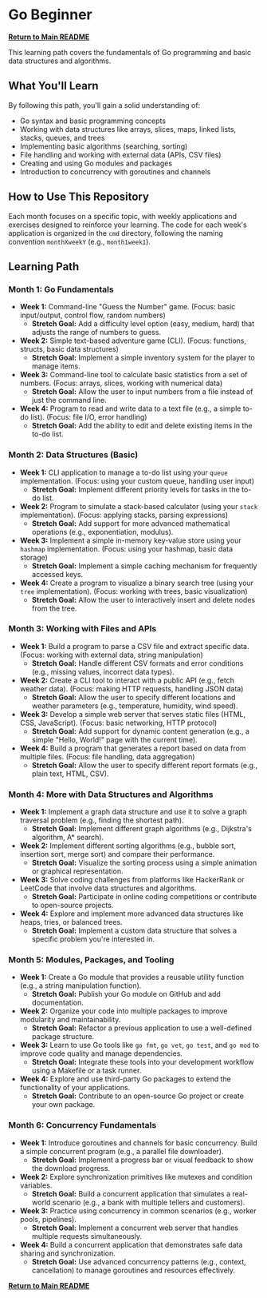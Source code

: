 # Go Beginner

[**Return to Main README**](../README.md)

This learning path covers the fundamentals of Go programming and basic data structures and algorithms.

## What You'll Learn

By following this path, you'll gain a solid understanding of:

- Go syntax and basic programming concepts
- Working with data structures like arrays, slices, maps, linked lists, stacks, queues, and trees
- Implementing basic algorithms (searching, sorting)
- File handling and working with external data (APIs, CSV files)
- Creating and using Go modules and packages
- Introduction to concurrency with goroutines and channels

## How to Use This Repository

Each month focuses on a specific topic, with weekly applications and exercises designed to reinforce your learning. The code for each week's application is organized in the `cmd` directory, following the naming convention `monthXweekY` (e.g., `month1week1`).

## Learning Path

### Month 1: Go Fundamentals

- **Week 1:** Command-line "Guess the Number" game. (Focus: basic input/output, control flow, random numbers)
    - **Stretch Goal:** Add a difficulty level option (easy, medium, hard) that adjusts the range of numbers to guess.
- **Week 2:** Simple text-based adventure game (CLI). (Focus: functions, structs, basic data structures)
    - **Stretch Goal:** Implement a simple inventory system for the player to manage items.
- **Week 3:** Command-line tool to calculate basic statistics from a set of numbers. (Focus: arrays, slices, working with numerical data)
    - **Stretch Goal:** Allow the user to input numbers from a file instead of just the command line.
- **Week 4:** Program to read and write data to a text file (e.g., a simple to-do list). (Focus: file I/O, error handling)
    - **Stretch Goal:** Add the ability to edit and delete existing items in the to-do list.

### Month 2: Data Structures (Basic)

- **Week 1:** CLI application to manage a to-do list using your `queue` implementation. (Focus: using your custom queue, handling user input)
    - **Stretch Goal:** Implement different priority levels for tasks in the to-do list.
- **Week 2:** Program to simulate a stack-based calculator (using your `stack` implementation). (Focus: applying stacks, parsing expressions)
    - **Stretch Goal:** Add support for more advanced mathematical operations (e.g., exponentiation, modulus).
- **Week 3:** Implement a simple in-memory key-value store using your `hashmap` implementation. (Focus: using your hashmap, basic data storage)
    - **Stretch Goal:** Implement a simple caching mechanism for frequently accessed keys.
- **Week 4:** Create a program to visualize a binary search tree (using your `tree` implementation). (Focus: working with trees, basic visualization)
    - **Stretch Goal:** Allow the user to interactively insert and delete nodes from the tree.

### Month 3: Working with Files and APIs

- **Week 1:** Build a program to parse a CSV file and extract specific data. (Focus: working with external data, string manipulation)
    - **Stretch Goal:** Handle different CSV formats and error conditions (e.g., missing values, incorrect data types).
- **Week 2:** Create a CLI tool to interact with a public API (e.g., fetch weather data). (Focus: making HTTP requests, handling JSON data)
    - **Stretch Goal:** Allow the user to specify different locations and weather parameters (e.g., temperature, humidity, wind speed).
- **Week 3:** Develop a simple web server that serves static files (HTML, CSS, JavaScript). (Focus: basic networking, HTTP protocol)
    - **Stretch Goal:** Add support for dynamic content generation (e.g., a simple "Hello, World!" page with the current time).
- **Week 4:** Build a program that generates a report based on data from multiple files. (Focus: file handling, data aggregation)
    - **Stretch Goal:** Allow the user to specify different report formats (e.g., plain text, HTML, CSV).

### Month 4: More with Data Structures and Algorithms

- **Week 1:** Implement a graph data structure and use it to solve a graph traversal problem (e.g., finding the shortest path).
    - **Stretch Goal:** Implement different graph algorithms (e.g., Dijkstra's algorithm, A* search).
- **Week 2:** Implement different sorting algorithms (e.g., bubble sort, insertion sort, merge sort) and compare their performance.
    - **Stretch Goal:** Visualize the sorting process using a simple animation or graphical representation.
- **Week 3:** Solve coding challenges from platforms like HackerRank or LeetCode that involve data structures and algorithms.
    - **Stretch Goal:** Participate in online coding competitions or contribute to open-source projects.
- **Week 4:** Explore and implement more advanced data structures like heaps, tries, or balanced trees.
    - **Stretch Goal:** Implement a custom data structure that solves a specific problem you're interested in.

### Month 5: Modules, Packages, and Tooling

- **Week 1:** Create a Go module that provides a reusable utility function (e.g., a string manipulation function).
    - **Stretch Goal:** Publish your Go module on GitHub and add documentation.
- **Week 2:** Organize your code into multiple packages to improve modularity and maintainability.
    - **Stretch Goal:** Refactor a previous application to use a well-defined package structure.
- **Week 3:** Learn to use Go tools like `go fmt`, `go vet`, `go test`, and `go mod` to improve code quality and manage dependencies.
    - **Stretch Goal:** Integrate these tools into your development workflow using a Makefile or a task runner.
- **Week 4:** Explore and use third-party Go packages to extend the functionality of your applications.
    - **Stretch Goal:** Contribute to an open-source Go project or create your own package.

### Month 6: Concurrency Fundamentals

- **Week 1:** Introduce goroutines and channels for basic concurrency. Build a simple concurrent program (e.g., a parallel file downloader).
    - **Stretch Goal:** Implement a progress bar or visual feedback to show the download progress.
- **Week 2:** Explore synchronization primitives like mutexes and condition variables.
    - **Stretch Goal:** Build a concurrent application that simulates a real-world scenario (e.g., a bank with multiple tellers and customers).
- **Week 3:** Practice using concurrency in common scenarios (e.g., worker pools, pipelines).
    - **Stretch Goal:** Implement a concurrent web server that handles multiple requests simultaneously.
- **Week 4:** Build a concurrent application that demonstrates safe data sharing and synchronization.
    - **Stretch Goal:** Use advanced concurrency patterns (e.g., context, cancellation) to manage goroutines and resources effectively.

[**Return to Main README**](../README.md)
